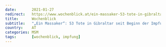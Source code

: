 ```yaml
---
date:       2021-01-27
redirect:   https://www.wochenblick.at/ein-massaker-53-tote-in-gibraltar-seit-beginn-der-impfungen/
title:      Wochenblick
subtitle:   "„Ein Massaker“: 53 Tote in Gibraltar seit Beginn der Impfungen"
country:    AT
categories: MSM
tags:       [wochenblick, impfung]
---
```

